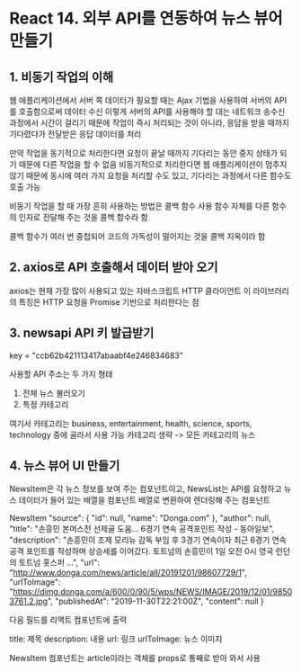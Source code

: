 # React 14. 외부 API를 연동하여 뉴스 뷰어 만들기

## 1. 비동기 작업의 이해

웹 애플리케이션에서 서버 쪽 데이터가 필요할 때는 Ajax 기법을 사용하여 서버의 API를 호출함으로써 데이터 수신
이렇게 서버의 API를 사용해야 할 대는 네트워크 송수신 과정에서 시간이 걸리기 때문에 작업이 즉시 처리되는 것이 아니라, 응답을 받을 때까지 기다렸다가 전달받은 응답 데이터를 처리

만약 작업을 동기적으로 처리한다면 요청이 끝날 때까지 기다리는 동안 중지 상태가 되기 때문에 다른 작업을 할 수 없음
비동기적으로 처리한다면 웹 애플리케이션이 멈추지 않기 때문에 동시에 여러 가지 요청을 처리할 수도 있고, 기다리는 과정에서 다른 함수도 호출 가능

비동기 작업을 할 때 가장 흔히 사용하는 방법은 콜백 함수 사용
함수 자체를 다른 함수의 인자로 전달해 주는 것을 콜백 함수라 함

콜백 함수가 여러 번 중첩되어 코드의 가독성이 떨어지는 것을 콜백 지옥이라 함

## 2. axios로 API 호출해서 데이터 받아 오기

axios는 현재 가장 많이 사용되고 있는 자바스크립트 HTTP 클라이언트
이 라이브러리의 특징은 HTTP 요청을 Promise 기반으로 처리한다는 점

## 3. newsapi API 키 발급받기

key = "ccb62b421113417abaabf4e246834683"

사용할 API 주소는 두 가지 형태

1. 전체 뉴스 불러오기
2. 특정 카테고리

여기서 카테고리는 business, entertainment, health, science, sports, technology 중에 골라서 사용 가능
카테고리 생략 -> 모든 카테고리의 뉴스

## 4. 뉴스 뷰어 UI 만들기

NewsItem은 각 뉴스 정보를 보여 주는 컴포넌트이고, NewsList는 API를 요청하고 뉴스 데이터가 들어 있는 배열을 컴포넌트 배열로 변환하여 렌더링해 주는 컴포넌트

NewsItem
"source": {
"id": null,
"name": "Donga.com"
},
"author": null,
"title": "손흥민 본머스전 선제골 도움… 6경기 연속 공격포인트 작성 - 동아일보",
"description": "손흥민이 조제 모리뉴 감독 부임 후 3경기 연속이자 최근 6경기 연속 공격 포인트를 작성하며 상승세를 이어갔다. 토트넘의 손흥민이 1일 오전 0시 영국 런던의 토트넘 홋스퍼 …",
"url": "http://www.donga.com/news/article/all/20191201/98607729/1",
"urlToImage": "https://dimg.donga.com/a/600/0/90/5/wps/NEWS/IMAGE/2019/12/01/98503761.2.jpg",
"publishedAt": "2019-11-30T22:21:00Z",
"content": null
}

다음 필드를 리액트 컴포넌트에 출력

title: 제목
description: 내용
url: 링크
urlToImage: 뉴스 이미지

NewsItem 컴포넌트는 article이라는 객체를 props로 통째로 받아 와서 사용

